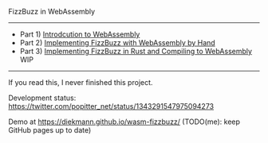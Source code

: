 FizzBuzz in WebAssembly

---

* Part 1) [Introdcution to WebAssembly](intro_examples/)
* Part 2) [Implementing FizzBuzz with WebAssembly by Hand](wat/)
* Part 3) [Implementing FizzBuzz in Rust and Compiling to WebAssembly](rust/) WIP

---

If you read this, I never finished this project.

Development status: https://twitter.com/popitter_net/status/1343291547975094273

Demo at https://diekmann.github.io/wasm-fizzbuzz/ (TODO(me): keep GitHub pages up to date)
